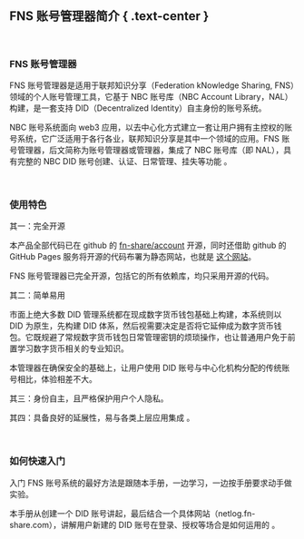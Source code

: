 FNS 账号管理器简介 { .text-center }
------------------

&nbsp;

### FNS 账号管理器

FNS 账号管理器是适用于联邦知识分享（Federation kNowledge Sharing, FNS）领域的个人账号管理工具，它基于 NBC 账号库（NBC Account Library，NAL）构建，是一套支持 DID（Decentralized Identity）自主身份的账号系统。

NBC 账号系统面向 web3 应用，以去中心化方式建立一套让用户拥有主控权的账号系统，它广泛适用于各行各业，联邦知识分享是其中一个领域的应用。FNS 账号管理器，后文简称为账号管理器或管理器，集成了 NBC 账号库（即 NAL），具有完整的 NBC DID 账号创建、认证、日常管理、挂失等功能 。

&nbsp;

### 使用特色

其一：完全开源

本产品全部代码已在 github 的 [fn-share/account](https://github.com/fn-share/account) 开源，同时还借助 github 的 GitHub Pages 服务将开源的代码布署为静态网站，也就是 [这个网站](https://fn-share.github.io/account/index.html)。

FNS 账号管理器已完全开源，包括它的所有依赖库，均只采用开源的代码。

其二：简单易用

市面上绝大多数 DID 管理系统都在现成数字货币钱包基础上构建，本系统则以 DID 为原生，先构建 DID 体系，然后视需要决定是否将它延伸成为数字货币钱包。它既规避了常规数字货币钱包日常管理密钥的烦琐操作，也让普通用户免于前置学习数字货币相关的专业知识。

本管理器在确保安全的基础上，让用户使用 DID 账号与中心化机构分配的传统账号相比，体验相差不大。

其三：身份自主，且严格保护用户个人隐私。

其四：具备良好的延展性，易与各类上层应用集成 。

&nbsp;

### 如何快速入门

入门 FNS 账号系统的最好方法是跟随本手册，一边学习，一边按手册要求动手做实验。

本手册从创建一个 DID 账号讲起，最后结合一个具体网站（netlog.fn-share.com），讲解用户新建的 DID 账号在登录、授权等场合是如何运用的 。
